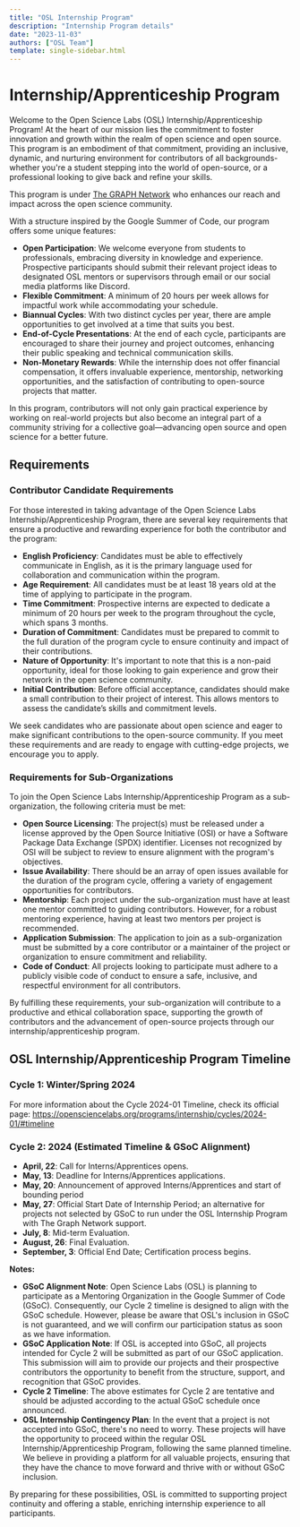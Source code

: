 ```yaml
---
title: "OSL Internship Program"
description: "Internship Program details"
date: "2023-11-03"
authors: ["OSL Team"]
template: single-sidebar.html
---
```


# Internship/Apprenticeship Program

Welcome to the Open Science Labs (OSL) Internship/Apprenticeship Program! At the
heart of our mission lies the commitment to foster innovation and growth within
the realm of open science and open source. This program is an embodiment of that
commitment, providing an inclusive, dynamic, and nurturing environment for
contributors of all backgrounds-whether you're a student stepping into the world
of open-source, or a professional looking to give back and refine your skills.

This program is under [The GRAPH Network](https://thegraphnetwork.org) who
enhances our reach and impact across the open science community.

With a structure inspired by the Google Summer of Code, our program offers some
unique features:

- **Open Participation**: We welcome everyone from students to professionals,
  embracing diversity in knowledge and experience. Prospective participants
  should submit their relevant project ideas to designated OSL mentors or
  supervisors through email or our social media platforms like Discord.
- **Flexible Commitment**: A minimum of 20 hours per week allows for impactful
  work while accommodating your schedule.
- **Biannual Cycles**: With two distinct cycles per year, there are ample
  opportunities to get involved at a time that suits you best.
- **End-of-Cycle Presentations**: At the end of each cycle, participants are
  encouraged to share their journey and project outcomes, enhancing their public
  speaking and technical communication skills.
- **Non-Monetary Rewards**: While the internship does not offer financial
  compensation, it offers invaluable experience, mentorship, networking
  opportunities, and the satisfaction of contributing to open-source projects
  that matter.

In this program, contributors will not only gain practical experience by working
on real-world projects but also become an integral part of a community striving
for a collective goal—advancing open source and open science for a better
future.

## Requirements

### Contributor Candidate Requirements

For those interested in taking advantage of the Open Science Labs
Internship/Apprenticeship Program, there are several key requirements that
ensure a productive and rewarding experience for both the contributor and the
program:

- **English Proficiency**: Candidates must be able to effectively communicate in
  English, as it is the primary language used for collaboration and
  communication within the program.
- **Age Requirement**: All candidates must be at least 18 years old at the time
  of applying to participate in the program.
- **Time Commitment**: Prospective interns are expected to dedicate a minimum of
  20 hours per week to the program throughout the cycle, which spans 3 months.
- **Duration of Commitment**: Candidates must be prepared to commit to the full
  duration of the program cycle to ensure continuity and impact of their
  contributions.
- **Nature of Opportunity**: It's important to note that this is a non-paid
  opportunity, ideal for those looking to gain experience and grow their network
  in the open science community.
- **Initial Contribution**: Before official acceptance, candidates should make a
  small contribution to their project of interest. This allows mentors to assess
  the candidate’s skills and commitment levels.

We seek candidates who are passionate about open science and eager to make
significant contributions to the open-source community. If you meet these
requirements and are ready to engage with cutting-edge projects, we encourage
you to apply.

### Requirements for Sub-Organizations

To join the Open Science Labs Internship/Apprenticeship Program as a
sub-organization, the following criteria must be met:

- **Open Source Licensing**: The project(s) must be released under a license
  approved by the Open Source Initiative (OSI) or have a Software Package Data
  Exchange (SPDX) identifier. Licenses not recognized by OSI will be subject to
  review to ensure alignment with the program's objectives.
- **Issue Availability**: There should be an array of open issues available for
  the duration of the program cycle, offering a variety of engagement
  opportunities for contributors.
- **Mentorship**: Each project under the sub-organization must have at least one
  mentor committed to guiding contributors. However, for a robust mentoring
  experience, having at least two mentors per project is recommended.
- **Application Submission**: The application to join as a sub-organization must
  be submitted by a core contributor or a maintainer of the project or
  organization to ensure commitment and reliability.
- **Code of Conduct**: All projects looking to participate must adhere to a
  publicly visible code of conduct to ensure a safe, inclusive, and respectful
  environment for all contributors.

By fulfilling these requirements, your sub-organization will contribute to a
productive and ethical collaboration space, supporting the growth of
contributors and the advancement of open-source projects through our
internship/apprenticeship program.

## OSL Internship/Apprenticeship Program Timeline

### Cycle 1: Winter/Spring 2024

For more information about the Cycle 2024-01 Timeline, check its official page:
<https://opensciencelabs.org/programs/internship/cycles/2024-01/#timeline>

### Cycle 2: 2024 (Estimated Timeline & GSoC Alignment)

- **April, 22**: Call for Interns/Apprentices opens.
- **May, 13**: Deadline for Interns/Apprentices applications.
- **May, 20**: Announcement of approved Interns/Apprentices and start of
  bounding period
- **May, 27**: Official Start Date of Internship Period; an alternative for
  projects not selected by GSoC to run under the OSL Internship Program with The
  Graph Network support.
- **July, 8**: Mid-term Evaluation.
- **August, 26**: Final Evaluation.
- **September, 3**: Official End Date; Certification process begins.

**Notes:**

- **GSoC Alignment Note**: Open Science Labs (OSL) is planning to participate as
  a Mentoring Organization in the Google Summer of Code (GSoC). Consequently,
  our Cycle 2 timeline is designed to align with the GSoC schedule. However,
  please be aware that OSL's inclusion in GSoC is not guaranteed, and we will
  confirm our participation status as soon as we have information.
- **GSoC Application Note**: If OSL is accepted into GSoC, all projects intended
  for Cycle 2 will be submitted as part of our GSoC application. This submission
  will aim to provide our projects and their prospective contributors the
  opportunity to benefit from the structure, support, and recognition that GSoC
  provides.
- **Cycle 2 Timeline**: The above estimates for Cycle 2 are tentative and should
  be adjusted according to the actual GSoC schedule once announced.
- **OSL Internship Contingency Plan**: In the event that a project is not
  accepted into GSoC, there's no need to worry. These projects will have the
  opportunity to proceed within the regular OSL Internship/Apprenticeship
  Program, following the same planned timeline. We believe in providing a
  platform for all valuable projects, ensuring that they have the chance to move
  forward and thrive with or without GSoC inclusion.

By preparing for these possibilities, OSL is committed to supporting project
continuity and offering a stable, enriching internship experience to all
participants.
